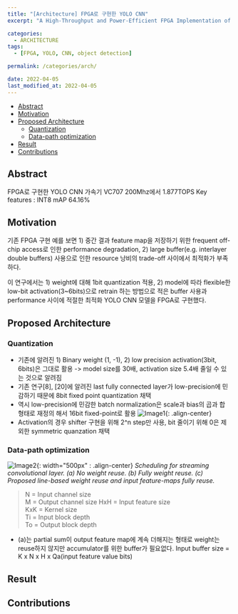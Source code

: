 ```yaml
---
title: "[Architecture] FPGA로 구현한 YOLO CNN"
excerpt: "A High-Throughput and Power-Efficient FPGA Implementation of YOLO CNN for Object Detection"

categories:
  - ARCHITECTURE
tags:
  - [FPGA, YOLO, CNN, object detection]

permalink: /categories/arch/

date: 2022-04-05
last_modified_at: 2022-04-05
---
```

- [Abstract](#abstract)
- [Motivation](#motivation)
- [Proposed Architecture](#proposed-architecture)
  - [Quantization](#quantization)
  - [Data-path optimization](#data-path-optimization)
- [Result](#result)
- [Contributions](#contributions)

## Abstract
FPGA로 구현한 YOLO CNN 가속기
VC707 200Mhz에서 1.877TOPS
Key features : INT8
mAP 64.16%

## Motivation
기존 FPGA 구현 예를 보면 1) 중간 결과 feature map을 저장하기 위한 frequent off-chip access로 인한 performance degradation, 2) large buffer(e.g. interlayer double buffers) 사용으로 인한 resource 낭비의 trade-off 사이에서 최적화가 부족하다.

이 연구에서는 1) weight에 대해 1bit quantization 적용, 2) model에 따라 flexible한 low-bit activation(3~6bits)으로 retrain 하는 방법으로 적은 buffer 사용과 performance 사이에 적절한 최적화 YOLO CNN 모델을 FPGA로 구현했다.

## Proposed Architecture
### Quantization
- 기존에 알려진 1) Binary weight (1, -1), 2) low precision activation(3bit, 6bits)은 그대로 활용 -> model size를 30배, activation size 5.4배 줄일 수 있는 것으로 알려짐
- 기존 연구[8], [20]에 알려진 last fully connected layer가 low-precision에 민감하기 때문에 8bit fixed point quantization 채택
- 역시 low-precision에 민감한 batch normalization은 scale과 bias의 곱과 합 형태로 재정의 해서 16bit fixed-point로 활용
![Image1]({{site.url}}{{site.baseurl}}/assets/images/duythanh-image-1.jpg){: .align-center}
- Activation의 경우 shifter 구현을 위해 2^n step만 사용, bit 줄이기 위해 0은 제외한 symmetric quanzation 채택

### Data-path optimization
![Image2]({{site.url}}{{site.baseurl}}/assets/images/duythanh-image-2.png){: width="500px" : .align-center}
*Scheduling for streaming convolutional layer. (a) No weight reuse. (b) Fully weight reuse. (c) Proposed line-based weight reuse and input feature-maps fully reuse.*  
> N = Input channel size  
> M = Output channel size
> HxH = Input feature size  
> KxK = Kernel size  
> Ti = Input block depth  
> To = Output block depth  

- (a)는 partial sum이 output feature map에 계속 더해지는 형태로 weight는 reuse하지 않지만 accumulator를 위한 buffer가 필요없다. Input buffer size = K x N x H x Qa(input feature value bits)


## Result

## Contributions

